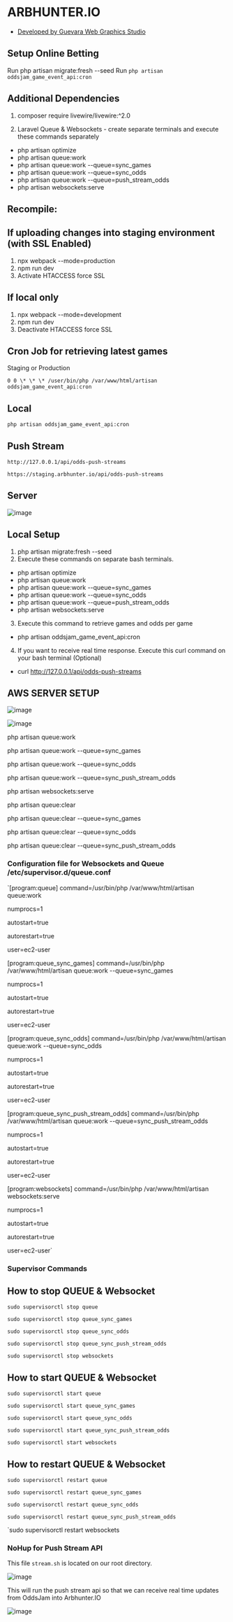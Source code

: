 # ARBHUNTER.IO

-   [Developed by Guevara Web Graphics Studio](https://guevarawebgraphics.com)

## Setup Online Betting

Run php artisan migrate:fresh --seed
Run `php artisan oddsjam_game_event_api:cron`

## Additional Dependencies

1. composer require livewire/livewire:^2.0

2. Laravel Queue & Websockets - create separate terminals and execute these commands separately

-   php artisan optimize
-   php artisan queue:work
-   php artisan queue:work --queue=sync_games
-   php artisan queue:work --queue=sync_odds
-   php artisan queue:work --queue=push_stream_odds
-   php artisan websockets:serve

## Recompile:

## If uploading changes into staging environment (with SSL Enabled)

1. npx webpack --mode=production
2. npm run dev
3. Activate HTACCESS force SSL

## If local only

1. npx webpack --mode=development
2. npm run dev
3. Deactivate HTACCESS force SSL

## Cron Job for retrieving latest games

Staging or Production

`0 0 \* \* \* /user/bin/php /var/www/html/artisan oddsjam_game_event_api:cron`

## Local

`php artisan oddsjam_game_event_api:cron`

## Push Stream

`http://127.0.0.1/api/odds-push-streams`

`https://staging.arbhunter.io/api/odds-push-streams`

## Server

![image](https://github.com/guevarawebgraphics/oddsjam/assets/42199746/00859447-cc17-466f-b4a6-d8b69bf1bb85)

## Local Setup

1. php artisan migrate:fresh --seed
2. Execute these commands on separate bash terminals.

-   php artisan optimize
-   php artisan queue:work
-   php artisan queue:work --queue=sync_games
-   php artisan queue:work --queue=sync_odds
-   php artisan queue:work --queue=push_stream_odds
-   php artisan websockets:serve

3. Execute this command to retrieve games and odds per game

-   php artisan oddsjam_game_event_api:cron

4. If you want to receive real time response. Execute this curl command on your bash terminal (Optional)

-   curl http://127.0.0.1/api/odds-push-streams

## AWS SERVER SETUP

![image](https://github.com/guevarawebgraphics/oddsjam/assets/42199746/3f624b11-8510-4be5-b1b0-4edcf26900cf)

![image](https://github.com/guevarawebgraphics/oddsjam/assets/42199746/20bfe292-7537-41ec-aa1d-25684794ae52)

php artisan queue:work

php artisan queue:work --queue=sync_games

php artisan queue:work --queue=sync_odds

php artisan queue:work --queue=sync_push_stream_odds

php artisan websockets:serve

php artisan queue:clear

php artisan queue:clear --queue=sync_games

php artisan queue:clear --queue=sync_odds

php artisan queue:clear --queue=sync_push_stream_odds

### Configuration file for Websockets and Queue /etc/supervisor.d/queue.conf

`[program:queue]
command=/usr/bin/php /var/www/html/artisan queue:work

numprocs=1

autostart=true

autorestart=true

user=ec2-user

[program:queue_sync_games]
command=/usr/bin/php /var/www/html/artisan queue:work --queue=sync_games

numprocs=1

autostart=true

autorestart=true

user=ec2-user

[program:queue_sync_odds]
command=/usr/bin/php /var/www/html/artisan queue:work --queue=sync_odds

numprocs=1

autostart=true

autorestart=true

user=ec2-user

[program:queue_sync_push_stream_odds]
command=/usr/bin/php /var/www/html/artisan queue:work --queue=sync_push_stream_odds

numprocs=1

autostart=true

autorestart=true

user=ec2-user

[program:websockets]
command=/usr/bin/php /var/www/html/artisan websockets:serve

numprocs=1

autostart=true

autorestart=true

user=ec2-user`

### Supervisor Commands

## How to stop QUEUE & Websocket

`sudo supervisorctl stop queue`

`sudo supervisorctl stop queue_sync_games`

`sudo supervisorctl stop queue_sync_odds`

`sudo supervisorctl stop queue_sync_push_stream_odds`

`sudo supervisorctl stop websockets`

## How to start QUEUE & Websocket

`sudo supervisorctl start queue`

`sudo supervisorctl start queue_sync_games`

`sudo supervisorctl start queue_sync_odds`

`sudo supervisorctl start queue_sync_push_stream_odds`

`sudo supervisorctl start websockets`

## How to restart QUEUE & Websocket

`sudo supervisorctl restart queue`

`sudo supervisorctl restart queue_sync_games`

`sudo supervisorctl restart queue_sync_odds`

`sudo supervisorctl restart queue_sync_push_stream_odds`

`sudo supervisorctl restart websockets

### NoHup for Push Stream API

This file `stream.sh` is located on our root directory.

![image](https://github.com/guevarawebgraphics/oddsjam/assets/42199746/d74062bc-68c4-4306-99fd-28b34b8b096e)

This will run the push stream api so that we can receive real time updates from OddsJam into Arbhunter.IO

![image](https://github.com/guevarawebgraphics/oddsjam/assets/42199746/d851930e-6936-4c74-8dcd-618599449112)

